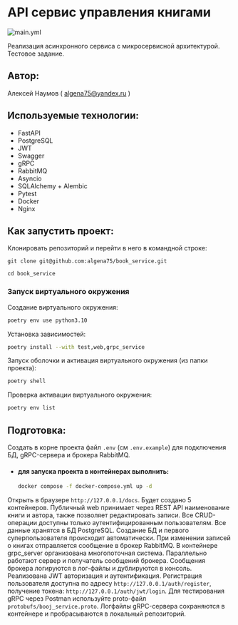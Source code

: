 # API сервис управления книгами
![main.yml](https://github.com/Algena75/book_service/actions/workflows/main.yml/badge.svg)

Реализация асинхронного сервиса с микросервисной архитектурой.
Тестовое задание.
## Автор:
Алексей Наумов ( algena75@yandex.ru )
## Используемые технологии:
* FastAPI
* PostgreSQL
* JWT
* Swagger
* gRPC
* RabbitMQ
* Asyncio
* SQLAlchemy + Alembic
* Pytest
* Docker
* Nginx
## Как запустить проект:
Клонировать репозиторий и перейти в него в командной строке:


```
git clone git@github.com:algena75/book_service.git
```

```
cd book_service
```

### Запуск виртуального окружения

Создание виртуального окружения:
```bash
poetry env use python3.10
```
Установка зависимостей:
```bash
poetry install --with test,web,grpc_service
```
Запуск оболочки и активация виртуального окружения (из папки проекта):
```bash
poetry shell
```
Проверка активации виртуального окружения:
```bash
poetry env list
```
## Подготовка:
Создать в корне проекта файл `.env` (см `.env.example`) для подключения БД, gRPC-сервера и брокера RabbitMQ.

* #### для запуска проекта в контейнерах выполнить:
    ```bash
    docker compose -f docker-compose.yml up -d
    ```
Oткрыть в браузере ` http://127.0.0.1/docs `.
Будет создано 5 контейнеров. Публичный web принимает через REST API наименование книги и автора, также позволяет 
редактировать записи. Все CRUD-операции доступны только аутентифицированным пользователям. Все данные хранятся 
в БД PostgreSQL. Создание БД и первого суперпользователя происходит автоматически. При изменении записей о книгах 
отправляется сообщение в брокер RabbitMQ.
В контейнере grpc_server организована многопоточная система. Параллельно работают сервер и получатель сообщений 
брокера. Сообщения брокера логируются в лог-файлы и дублируются в консоль.
Реализована JWT авторизация и аутентификация. Регистрация пользователя доступна по адресу ` http://127.0.0.1/auth/register `,
получение токена: ` http://127.0.0.1/auth/jwt/login `. Для тестирования gRPC через Postman используйте proto-файл
` protobufs/booj_service.proto `. Логфайлы gRPC-сервера сохраняются в контейнере и пробрасываются в локальный репозиторий.